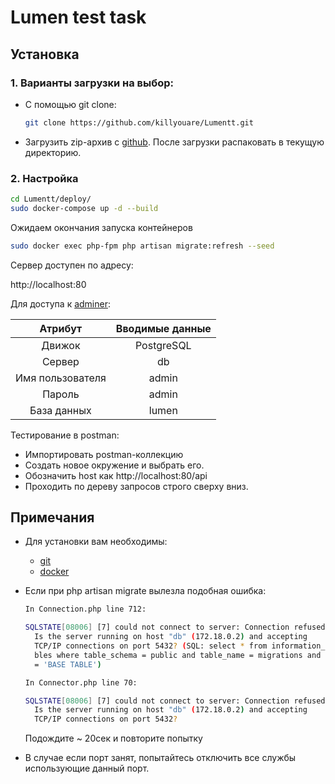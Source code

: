 # Lumen test task

## Установка

### 1. Варианты загрузки на выбор:

- С помощью git clone:

  ```bash
  git clone https://github.com/killyouare/Lumentt.git
  ```

- Загрузить zip-архив с [github](https://github.com/killyouare/Lumentt). После загрузки распаковать в текущую директорию.

### 2. Настройка

```bash
cd Lumentt/deploy/
sudo docker-compose up -d --build
```

Ожидаем окончания запуска контейнеров

```bash
sudo docker exec php-fpm php artisan migrate:refresh --seed
```

Сервер доступен по адресу:

http://localhost:80

Для доступа к [adminer](http://localhost:63/):

|     Атрибут      | Вводимые данные |
| :--------------: | :-------------: |
|      Движок      |   PostgreSQL    |
|      Сервер      |       db        |
| Имя пользователя |      admin      |
|      Пароль      |      admin      |
|   База данных    |      lumen      |

Тестирование в postman:
- Импортировать postman-коллекцию 
- Создать новое окружение и выбрать его.
- Обозначить host как http://localhost:80/api
- Проходить по дереву запросов строго сверху вниз.

## Примечания

- Для установки вам необходимы:

  - [git](https://github.com/git-guides/install-git)
  - [docker](https://docs.docker.com/engine/install/)

- Если при php artisan migrate вылезла подобная ошибка:

  ```bash
  In Connection.php line 712:

  SQLSTATE[08006] [7] could not connect to server: Connection refused
  	Is the server running on host "db" (172.18.0.2) and accepting
  	TCP/IP connections on port 5432? (SQL: select * from information_schema.ta
    bles where table_schema = public and table_name = migrations and table_type
    = 'BASE TABLE')

  In Connector.php line 70:

  SQLSTATE[08006] [7] could not connect to server: Connection refused
    Is the server running on host "db" (172.18.0.2) and accepting
    TCP/IP connections on port 5432?
  ```

  Подождите ~ 20сек и повторите попытку

- В случае если порт занят, попытайтесь отключить все службы использующие данный порт.
